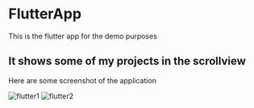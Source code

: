 # FlutterApp
This is the flutter app for the demo purposes

## It shows some of my projects in the scrollview ##


Here are some screenshot of the application

![flutter1](https://user-images.githubusercontent.com/22299639/51279116-6f108880-19aa-11e9-81fb-28a73a8203a9.png)
![flutter2](https://user-images.githubusercontent.com/22299639/51279174-9e26fa00-19aa-11e9-8c0d-13451cebdf06.png)
